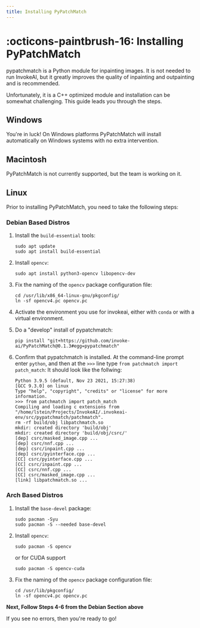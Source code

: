 ```yaml
---
title: Installing PyPatchMatch
---
```


# :octicons-paintbrush-16: Installing PyPatchMatch

pypatchmatch is a Python module for inpainting images. It is not
needed to run InvokeAI, but it greatly improves the quality of
inpainting and outpainting and is recommended.

Unfortunately, it is a C++ optimized module and installation
can be somewhat challenging. This guide leads you through the steps.

## Windows

You're in luck! On Windows platforms PyPatchMatch will install
automatically on Windows systems with no extra intervention.

## Macintosh

PyPatchMatch is not currently supported, but the team is working on
it.

## Linux

Prior to installing PyPatchMatch, you need to take the following
steps:

### Debian Based Distros


1. Install the `build-essential` tools:

   ```
   sudo apt update
   sudo apt install build-essential
   ```

2. Install `opencv`:

   ```
   sudo apt install python3-opencv libopencv-dev
   ```

3. Fix the naming of the `opencv` package configuration file:

   ```
   cd /usr/lib/x86_64-linux-gnu/pkgconfig/
   ln -sf opencv4.pc opencv.pc
   ```

4. Activate the environment you use for invokeai, either with
`conda` or with a virtual environment.

5. Do a "develop" install of pypatchmatch:

   ```
   pip install "git+https://github.com/invoke-ai/PyPatchMatch@0.1.3#egg=pypatchmatch"
   ```

6. Confirm that pypatchmatch is installed.
   At the command-line prompt enter `python`, and
   then at the `>>>` line type `from patchmatch import patch_match`:
   It should look like the follwing:

   ```
   Python 3.9.5 (default, Nov 23 2021, 15:27:38) 
   [GCC 9.3.0] on linux
   Type "help", "copyright", "credits" or "license" for more information.
   >>> from patchmatch import patch_match
   Compiling and loading c extensions from "/home/lstein/Projects/InvokeAI/.invokeai-env/src/pypatchmatch/patchmatch".
   rm -rf build/obj libpatchmatch.so
   mkdir: created directory 'build/obj'
   mkdir: created directory 'build/obj/csrc/'
   [dep] csrc/masked_image.cpp ...
   [dep] csrc/nnf.cpp ...
   [dep] csrc/inpaint.cpp ...
   [dep] csrc/pyinterface.cpp ...
   [CC] csrc/pyinterface.cpp ...
   [CC] csrc/inpaint.cpp ...
   [CC] csrc/nnf.cpp ...
   [CC] csrc/masked_image.cpp ...
   [link] libpatchmatch.so ...
   ```


### Arch Based Distros

1. Install the `base-devel` package:
   ```
   sudo pacman -Syu
   sudo pacman -S --needed base-devel
   ```

2. Install `opencv`:
   ```
   sudo pacman -S opencv
   ```
   or for CUDA support
   ```
   sudo pacman -S opencv-cuda
   ```

3. Fix the naming of the `opencv` package configuration file:
   ```
   cd /usr/lib/pkgconfig/
   ln -sf opencv4.pc opencv.pc
   ```

**Next, Follow Steps 4-6 from the Debian Section above**


If you see no errors, then you're ready to go!


